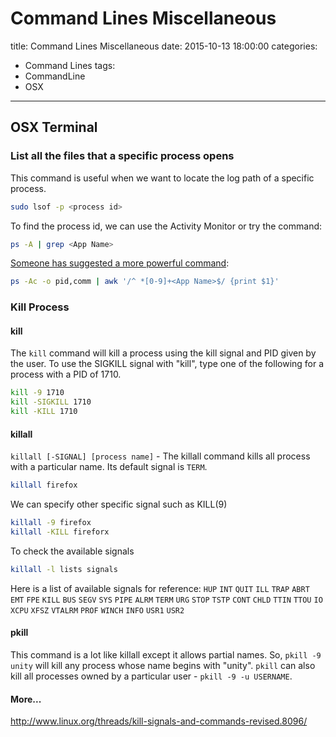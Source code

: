 # Command Lines Miscellaneous
title: Command Lines Miscellaneous
date: 2015-10-13 18:00:00
categories:
- Command Lines
tags:
- CommandLine
- OSX

---

## OSX Terminal
### List all the files that a specific process opens
This command is useful when we want to locate the log path of a specific process.
``` bash
sudo lsof -p <process id>
```
<!--more-->
 To find the process id, we can use the Activity Monitor or try the command:
``` bash
ps -A | grep <App Name>
```
 [Someone has suggested a more powerful command](http://stackoverflow.com/a/25229423/3697757):
``` bash
ps -Ac -o pid,comm | awk '/^ *[0-9]+<App Name>$/ {print $1}'
```

### Kill Process
#### kill
The `kill` command will kill a process using the kill signal and PID given by the user. To use the SIGKILL signal with "kill", type one of the following for a process with a PID of 1710.
``` bash
kill -9 1710
kill -SIGKILL 1710
kill -KILL 1710
```
#### killall
`killall [-SIGNAL] [process name]` - The killall command kills all process with a particular name.  Its default signal is `TERM`.

``` bash
killall firefox
```
We can specify other specific signal such as KILL(9)
```bash
killall -9 firefox
killall -KILL fireforx
```
To check the available signals
``` bash
killall -l lists signals
```
Here is a list of available signals for reference:
`HUP` `INT` `QUIT` `ILL` `TRAP` `ABRT` `EMT` `FPE` `KILL` `BUS` `SEGV` `SYS` `PIPE` `ALRM` `TERM` `URG` `STOP` `TSTP` `CONT` `CHLD` `TTIN` `TTOU` `IO` `XCPU` `XFSZ` `VTALRM` `PROF` `WINCH` `INFO` `USR1` `USR2`
#### pkill
This command is a lot like killall except it allows partial names. So, `pkill -9 unity` will kill any process whose name begins with "unity". `pkill` can also kill all processes owned by a particular user - `pkill -9 -u USERNAME`.
#### More...
http://www.linux.org/threads/kill-signals-and-commands-revised.8096/
